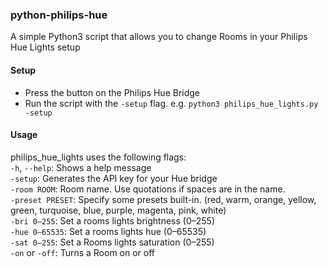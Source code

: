 ### python-philips-hue
A simple Python3 script that allows you to change Rooms in your Philips Hue Lights setup  

#### Setup
+ Press the button on the Philips Hue Bridge  
+ Run the script with the `-setup` flag. e.g. `python3 philips_hue_lights.py -setup`  

#### Usage
philips_hue_lights uses the following flags:  
`-h`, `--help`: Shows a help message  
`-setup`:  Generates the API key for your Hue bridge  
`-room ROOM`: Room name. Use quotations if spaces are in the name.  
`-preset PRESET`: Specify some presets built-in. (red, warm, orange, yellow, green, turquoise, blue, purple, magenta, pink, white)  
`-bri 0–255`: Set a rooms lights brightness (0–255)  
`-hue 0–65535`: Set a rooms lights hue (0–65535)  
`-sat 0–255`: Set a Rooms lights saturation (0–255)  
`-on` or `-off`: Turns a Room on or off  
